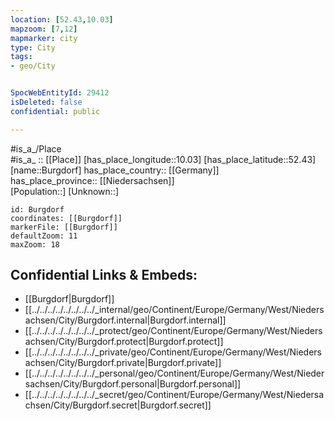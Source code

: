 ```yaml
---
location: [52.43,10.03] 
mapzoom: [7,12] 
mapmarker: city 
type: City
tags:
- geo/City


SpocWebEntityId: 29412
isDeleted: false
confidential: public

---
```

#is_a_/Place  
#is_a_ :: [[Place]] 
[has_place_longitude::10.03] 
[has_place_latitude::52.43] 
[name::Burgdorf] 
has_place_country:: [[Germany]]  
has_place_province:: [[Niedersachsen]]  
[Population::] 
[Unknown::] 


```leaflet
id: Burgdorf
coordinates: [[Burgdorf]] 
markerFile: [[Burgdorf]] 
defaultZoom: 11 
maxZoom: 18
```


## Confidential Links & Embeds: 
- [[Burgdorf|Burgdorf]]  
- [[../../../../../../../../_internal/geo/Continent/Europe/Germany/West/Niedersachsen/City/Burgdorf.internal|Burgdorf.internal]] 
- [[../../../../../../../../_protect/geo/Continent/Europe/Germany/West/Niedersachsen/City/Burgdorf.protect|Burgdorf.protect]] 
- [[../../../../../../../../_private/geo/Continent/Europe/Germany/West/Niedersachsen/City/Burgdorf.private|Burgdorf.private]] 
- [[../../../../../../../../_personal/geo/Continent/Europe/Germany/West/Niedersachsen/City/Burgdorf.personal|Burgdorf.personal]] 
- [[../../../../../../../../_secret/geo/Continent/Europe/Germany/West/Niedersachsen/City/Burgdorf.secret|Burgdorf.secret]] 
